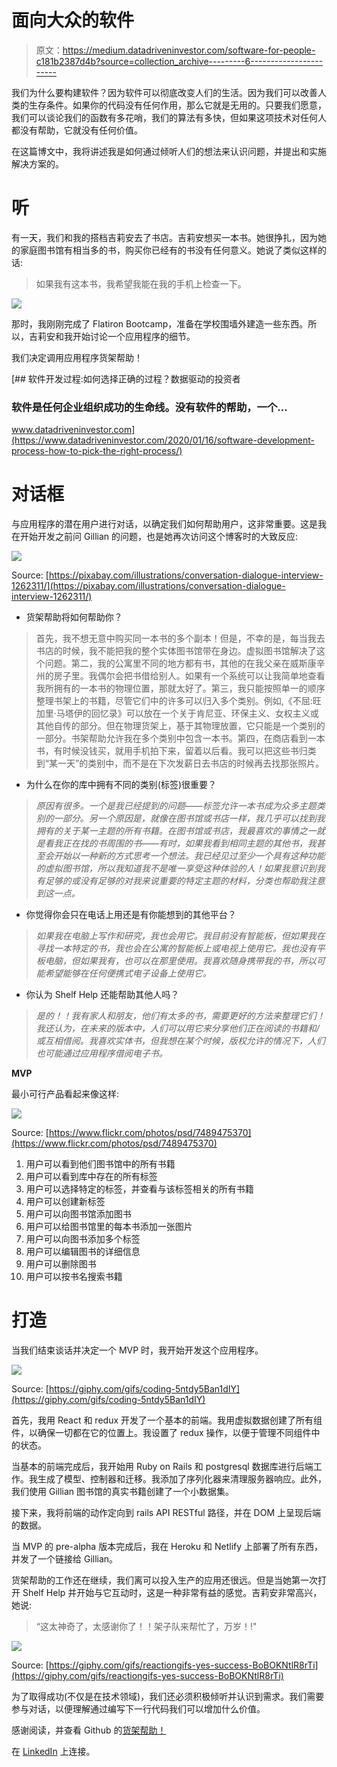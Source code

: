 # 面向大众的软件

> 原文：<https://medium.datadriveninvestor.com/software-for-people-c181b2387d4b?source=collection_archive---------6----------------------->

我们为什么要构建软件？因为软件可以彻底改变人们的生活。因为我们可以改善人类的生存条件。如果你的代码没有任何作用，那么它就是无用的。只要我们愿意，我们可以谈论我们的函数有多花哨，我们的算法有多快，但如果这项技术对任何人都没有帮助，它就没有任何价值。

在这篇博文中，我将讲述我是如何通过倾听人们的想法来认识问题，并提出和实施解决方案的。

# **听**

有一天，我们和我的搭档吉莉安去了书店。吉莉安想买一本书。她很挣扎，因为她的家庭图书馆有相当多的书，购买你已经有的书没有任何意义。她说了类似这样的话:

> 如果我有这本书，我希望我能在我的手机上检查一下。

![](img/eac9e96910d2448f6eba1d3264810b07.png)

那时，我刚刚完成了 Flatiron Bootcamp，准备在学校围墙外建造一些东西。所以，吉莉安和我开始讨论一个应用程序的细节。

我们决定调用应用程序货架帮助！

[](https://www.datadriveninvestor.com/2020/01/16/software-development-process-how-to-pick-the-right-process/) [## 软件开发过程:如何选择正确的过程？数据驱动的投资者

### 软件是任何企业组织成功的生命线。没有软件的帮助，一个…

www.datadriveninvestor.com](https://www.datadriveninvestor.com/2020/01/16/software-development-process-how-to-pick-the-right-process/) 

# **对话框**

与应用程序的潜在用户进行对话，以确定我们如何帮助用户，这非常重要。这是我在开始开发之前问 Gillian 的问题，也是她再次访问这个博客时的大致反应:

![](img/c282ddce119253ed57a4d6de49d4aa24.png)

Source: [https://pixabay.com/illustrations/conversation-dialogue-interview-1262311/](https://pixabay.com/illustrations/conversation-dialogue-interview-1262311/)

*   货架帮助将如何帮助你？

> 首先，我不想无意中购买同一本书的多个副本！但是，不幸的是，每当我去书店的时候，我不能把我的整个实体图书馆带在身边。虚拟图书馆解决了这个问题。第二，我的公寓里不同的地方都有书，其他的在我父亲在威斯康辛州的房子里。我偶尔会把书借给别人。如果有一个系统可以让我简单地查看我所拥有的一本书的物理位置，那就太好了。第三，我只能按照单一的顺序整理书架上的书籍，尽管它们中的许多可以归入多个类别。例如,《不屈:旺加里·马塔伊的回忆录》可以放在一个关于肯尼亚、环保主义、女权主义或其他自传的部分。但在物理货架上，基于其物理放置，它只能是一个类别的一部分。书架帮助允许我在多个类别中包含一本书。第四，在商店看到一本书，有时候没钱买，就用手机拍下来，留着以后看。我可以把这些书归类到“某一天”的类别中，而不是在下次发薪日去书店的时候再去找那张照片。

*   为什么在你的库中拥有不同的类别(标签)很重要？

> *原因有很多。一个是我已经提到的问题——标签允许一本书成为众多主题类别的一部分。另一个原因是，就像在图书馆或书店一样，我几乎可以找到我拥有的关于某一主题的所有书籍。在图书馆或书店，我最喜欢的事情之一就是看我正在找的书周围的书——有时，如果我看到相同主题的其他书，我甚至会开始以一种新的方式思考一个想法。我已经见过至少一个具有这种功能的虚拟图书馆，所以我知道我不是唯一享受这种体验的人！如果我意识到我有足够的或没有足够的对我来说重要的特定主题的材料，分类也帮助我注意到这一点。*

*   你觉得你会只在电话上用还是有你能想到的其他平台？

> *如果我在电脑上写作和研究，我也会用它。我目前没有智能板，但如果我在寻找一本特定的书，我也会在公寓的智能板上或电视上使用它。我也没有平板电脑，但如果我有，也可以在那里使用。我喜欢随身携带我的书，所以可能希望能够在任何便携式电子设备上使用它。*

*   你认为 Shelf Help 还能帮助其他人吗？

> *是的！！我有家人和朋友，他们有太多的书，需要更好的方法来整理它们！我还认为，在未来的版本中，人们可以用它来分享他们正在阅读的书籍和/或互相借阅。我喜欢实体书，但我想在某个时候，版权允许的情况下，人们也可能通过应用程序借阅电子书。*

**MVP**

最小可行产品看起来像这样:

![](img/caa80bbad0c2af232d5bac5763c7e54c.png)

Source: [https://www.flickr.com/photos/psd/7489475370](https://www.flickr.com/photos/psd/7489475370)

1.  用户可以看到他们图书馆中的所有书籍
2.  用户可以看到库中存在的所有标签
3.  用户可以选择特定的标签，并查看与该标签相关的所有书籍
4.  用户可以创建新标签
5.  用户可以向图书馆添加图书
6.  用户可以给图书馆里的每本书添加一张图片
7.  用户可以向图书添加多个标签
8.  用户可以编辑图书的详细信息
9.  用户可以删除图书
10.  用户可以按书名搜索书籍

# **打造**

当我们结束谈话并决定一个 MVP 时，我开始开发这个应用程序。

![](img/5dac633e541eb592fd7a41f4caa81699.png)

Source: [https://giphy.com/gifs/coding-5ntdy5Ban1dIY](https://giphy.com/gifs/coding-5ntdy5Ban1dIY)

首先，我用 React 和 redux 开发了一个基本的前端。我用虚拟数据创建了所有组件，以确保一切都在它的位置上。我设置了 redux 操作，以便于管理不同组件中的状态。

当基本的前端完成后，我开始用 Ruby on Rails 和 postgresql 数据库进行后端工作。我生成了模型、控制器和迁移。我添加了序列化器来清理服务器响应。此外，我们使用 Gillian 图书馆的真实书籍创建了一个小数据集。

接下来，我将前端的动作定向到 rails API RESTful 路径，并在 DOM 上呈现后端的数据。

当 MVP 的 pre-alpha 版本完成后，我在 Heroku 和 Netlify 上部署了所有东西，并发了一个链接给 Gillian。

货架帮助的工作还在继续，我们离可以投入生产的应用还很远。但是当她第一次打开 Shelf Help 并开始与它互动时，这是一种非常有益的感觉。吉莉安非常高兴，她说:

> “这太神奇了，太感谢你了！！架子队来帮忙了，万岁！!"

![](img/869515e470bc53094e5bab39c680aab2.png)

Source: [https://giphy.com/gifs/reactiongifs-yes-success-BoBOKNtlR8rTi](https://giphy.com/gifs/reactiongifs-yes-success-BoBOKNtlR8rTi)

为了取得成功(不仅是在技术领域)，我们还必须积极倾听并认识到需求。我们需要参与对话，以便理解通过编写下一行代码我们可以增加什么价值。

感谢阅读，并查看 Github 的[货架帮助！](https://github.com/pavel-ilin/shelf-help)

在 [LinkedIn](https://www.linkedin.com/in/pavel-ilin) 上连接。